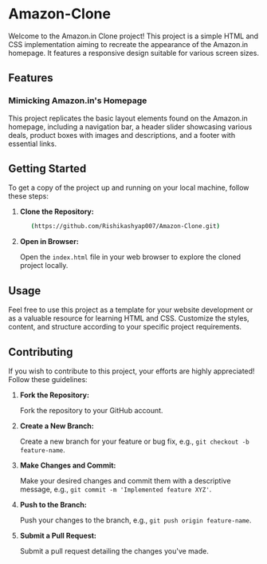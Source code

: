 # Amazon-Clone

Welcome to the Amazon.in Clone project! This project is a simple HTML and CSS implementation aiming to recreate the appearance of the Amazon.in homepage. It features a responsive design suitable for various screen sizes.

## Features

### Mimicking Amazon.in's Homepage

This project replicates the basic layout elements found on the Amazon.in homepage, including a navigation bar, a header slider showcasing various deals, product boxes with images and descriptions, and a footer with essential links.

## Getting Started

To get a copy of the project up and running on your local machine, follow these steps:

1. **Clone the Repository:**

    ```bash
       (https://github.com/Rishikashyap007/Amazon-Clone.git)
    ```

2. **Open in Browser:**

    Open the `index.html` file in your web browser to explore the cloned project locally.

## Usage

Feel free to use this project as a template for your website development or as a valuable resource for learning HTML and CSS. Customize the styles, content, and structure according to your specific project requirements.

## Contributing

If you wish to contribute to this project, your efforts are highly appreciated! Follow these guidelines:

1. **Fork the Repository:**

    Fork the repository to your GitHub account.

2. **Create a New Branch:**

    Create a new branch for your feature or bug fix, e.g., `git checkout -b feature-name`.

3. **Make Changes and Commit:**

    Make your desired changes and commit them with a descriptive message, e.g., `git commit -m 'Implemented feature XYZ'`.

4. **Push to the Branch:**

    Push your changes to the branch, e.g., `git push origin feature-name`.

5. **Submit a Pull Request:**

    Submit a pull request detailing the changes you've made.
